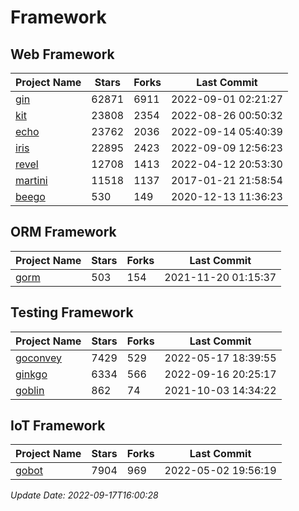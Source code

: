 # Framework

## Web Framework
| Project Name | Stars | Forks | Last Commit |
| ------------ | ----- | ----- | ----------- |
| [gin](https://github.com/gin-gonic/gin) | 62871 | 6911 | 2022-09-01 02:21:27 |
| [kit](https://github.com/go-kit/kit) | 23808 | 2354 | 2022-08-26 00:50:32 |
| [echo](https://github.com/labstack/echo) | 23762 | 2036 | 2022-09-14 05:40:39 |
| [iris](https://github.com/kataras/iris) | 22895 | 2423 | 2022-09-09 12:56:23 |
| [revel](https://github.com/revel/revel) | 12708 | 1413 | 2022-04-12 20:53:30 |
| [martini](https://github.com/go-martini/martini) | 11518 | 1137 | 2017-01-21 21:58:54 |
| [beego](https://github.com/astaxie/beego) | 530 | 149 | 2020-12-13 11:36:23 |

## ORM Framework
| Project Name | Stars | Forks | Last Commit |
| ------------ | ----- | ----- | ----------- |
| [gorm](https://github.com/jinzhu/gorm) | 503 | 154 | 2021-11-20 01:15:37 |

## Testing Framework
| Project Name | Stars | Forks | Last Commit |
| ------------ | ----- | ----- | ----------- |
| [goconvey](https://github.com/smartystreets/goconvey) | 7429 | 529 | 2022-05-17 18:39:55 |
| [ginkgo](https://github.com/onsi/ginkgo) | 6334 | 566 | 2022-09-16 20:25:17 |
| [goblin](https://github.com/franela/goblin) | 862 | 74 | 2021-10-03 14:34:22 |

## IoT Framework
| Project Name | Stars | Forks | Last Commit |
| ------------ | ----- | ----- | ----------- |
| [gobot](https://github.com/hybridgroup/gobot) | 7904 | 969 | 2022-05-02 19:56:19 |

*Update Date: 2022-09-17T16:00:28*